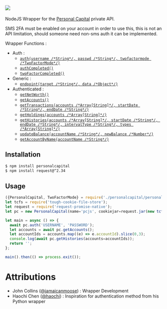 <h1><img src="https://github.com/JamaicanMoose/personalcapital-js/raw/master/.github/personal-capital-js.png"/></h1>

NodeJS Wrapper for the [Personal Capital](https://www.personalcapital.com/) private API.

SMS 2FA must be enabled on your account in order to use this, this is not an API limitation, should someone need non-sms auth it can be implemented.

Wrapper Functions :
  * Auth :
    - [`auth(username /*String*/, passwd /*String*/, twofactormode /*TwoFactorMode*/)`]()
    - [`authCompleted()`]()
    - [`twoFactorCompleted()`]()
  * Generic :
    - [`endpoint(target /*String*/, data /*Object*/)`]()
  * Authenticated :
    - [`getNetWorth()`]()
    - [`getAccounts()`]()
    - [`getTransactions(accounts /*Array[String]*/, startDate /*String*/, endDate /*String*/)`]()
    - [`getHoldings(accounts /*Array[String]*/)`]()
    - [`getHistories(accounts /*Array[String]*/, startDate /*String*/, endDate /*String*/, intervalType /*String*/, types /*Array[String]*/)`]()
    - [`updateBalance(accountName /*String*/, newBalance /*Number*/)`]()
    - [`getAccountByName(accountName /*String*/)`]()

## Installation
```bash
$ npm install personalcapital
$ npm install request@^2.34
```

## Usage

```js
({PersonalCapital, TwoFactorMode} = require('./personalcapital/personalcapital.js'));
let tcfs = require('tough-cookie-file-store');
let request = require('request-promise-native');
let pc = new PersonalCapital(name='pcjs', cookiejar=request.jar(new tcfs('./pc-cookie.json')));

let main = async () => {
  await pc.auth('USERNAME', 'PASSWORD');
  let accounts = await pc.getAccounts();
  let accountIds = accounts.map((e) => e.accountId).slice(0,3);
  console.log(await pc.getHistories(accounts=accountIds));
  return '';
};

main().then(() => process.exit());
```

# Attributions
* John Collins ([@jamaicanmoose](https://github.com/jamaicanmoose)) : Wrapper Development
* Haochi Chen ([@haochi](https://github.com/haochi)) : Inspiration for authentication method from his Python wrapper
